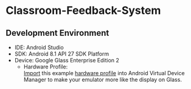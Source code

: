 # Classroom-Feedback-System

## Development Environment
- IDE: Android Studio 
- SDK: Android 8.1 API 27 SDK Platform
- Device: Google Glass Enterprise Edition 2
   - Hardware Profile: \
   [Import](https://developer.android.com/studio/run/managing-avds#importexporthp) this example [hardware profile](https://github.com/googlesamples/glass-enterprise-samples/blob/master/HardwareProfile/glass_ee2_hardware_profile.xml) into Android Virtual Device Manager to make your emulator more like the display on Glass.
